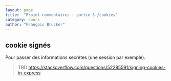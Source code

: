 ```yaml
---
layout: page
title:  "Projet commentaires : partie 3 /cookies"
category: cours
author: "François Brucker"
---
```



## cookie signés

Pour passer des informations secrètes (une session par exemple).

> TBD
> <https://stackoverflow.com/questions/52285591/signing-cookies-in-express>

